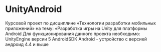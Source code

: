 # UnityAndroid
Курсовой проект по дисциплине «Технологии разработки мобильных приложений»
на тему:
«Разработка игры на Unity для платформы Android
 Для функционирования данного проекта необходимо:
 UnityEngine версии 5
 AndroidSDK
 Android - устройство с версией андроид 4.4 и выше
